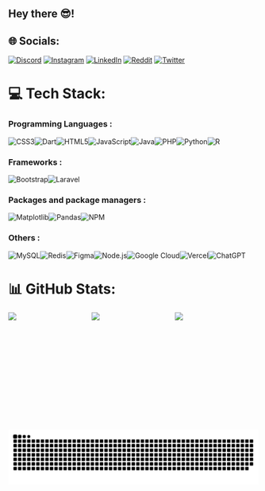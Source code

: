 ## Hey there 😎!

## 🌐 Socials:
[![Discord](https://img.shields.io/badge/Discord-%237289DA.svg?logo=discord&logoColor=white)](https://discord.gg/a) [![Instagram](https://img.shields.io/badge/Instagram-%23E4405F.svg?logo=Instagram&logoColor=white)](https://instagram.com/a) [![LinkedIn](https://img.shields.io/badge/LinkedIn-%230077B5.svg?logo=linkedin&logoColor=white)]([https://linkedin.com/in/a](https://br.linkedin.com/in/leonardo-cardenuto-mari-19907929a)) [![Reddit](https://img.shields.io/badge/Reddit-%23FF4500.svg?logo=Reddit&logoColor=white)](https://reddit.com/user/a) [![Twitter](https://img.shields.io/badge/Twitter-%231DA1F2.svg?logo=Twitter&logoColor=white)](https://twitter.com/a) 

# 💻 Tech Stack:
### Programming Languages :
![CSS3](https://img.shields.io/badge/css3-%231572B6.svg?style=for-the-badge&logo=css3&logoColor=white)![Dart](https://img.shields.io/badge/dart-%230175C2.svg?style=for-the-badge&logo=dart&logoColor=white)![HTML5](https://img.shields.io/badge/html5-%23E34F26.svg?style=for-the-badge&logo=html5&logoColor=white)![JavaScript](https://img.shields.io/badge/javascript-%23323330.svg?style=for-the-badge&logo=javascript&logoColor=%23F7DF1E)![Java](https://img.shields.io/badge/java-%23ED8B00.svg?style=for-the-badge&logo=openjdk&logoColor=white)![PHP](https://img.shields.io/badge/php-%23777BB4.svg?style=for-the-badge&logo=php&logoColor=white)![Python](https://img.shields.io/badge/python-3670A0?style=for-the-badge&logo=python&logoColor=ffdd54)![R](https://img.shields.io/badge/r-%23276DC3.svg?style=for-the-badge&logo=r&logoColor=white)

### Frameworks :
![Bootstrap](https://img.shields.io/badge/bootstrap-%238511FA.svg?style=for-the-badge&logo=bootstrap&logoColor=white)![Laravel](https://img.shields.io/badge/laravel-%23FF2D20.svg?style=for-the-badge&logo=laravel&logoColor=white)

### Packages and package managers :
![Matplotlib](https://img.shields.io/badge/Matplotlib-%23ffffff.svg?style=for-the-badge&logo=Matplotlib&logoColor=black)![Pandas](https://img.shields.io/badge/pandas-%23150458.svg?style=for-the-badge&logo=pandas&logoColor=white)![NPM](https://img.shields.io/badge/NPM-%23CB3837.svg?style=for-the-badge&logo=npm&logoColor=white)

### Others :
![MySQL](https://img.shields.io/badge/mysql-%2300000f.svg?style=for-the-badge&logo=mysql&logoColor=white)![Redis](https://img.shields.io/badge/redis-%23DD0031.svg?style=for-the-badge&logo=redis&logoColor=white)![Figma](https://img.shields.io/badge/figma-%23F24E1E.svg?style=for-the-badge&logo=figma&logoColor=white)![Node.js](https://img.shields.io/badge/node.js-6DA55F?style=for-the-badge&logo=node.js&logoColor=white)![Google Cloud](https://img.shields.io/badge/GoogleCloud-%234285F4.svg?style=for-the-badge&logo=google-cloud&logoColor=white)![Vercel](https://img.shields.io/badge/vercel-%23000000.svg?style=for-the-badge&logo=vercel&logoColor=white)![ChatGPT](https://img.shields.io/badge/chatGPT-74aa9c?style=for-the-badge&logo=openai&logoColor=white)


# 📊 GitHub Stats:
<div style="display: flex; justify-content: space-between;">
  <img height="160" src="https://github-readme-stats.vercel.app/api?username=leonardocardenuto&theme=tokyonight&hide_border=true&include_all_commits=false&count_private=false" />
  <img height="160em" src="https://github-readme-streak-stats.herokuapp.com/?user=leonardocardenuto&theme=tokyonight&hide_border=true" />
  <img  height="190em" src="https://github-readme-stats.vercel.app/api/top-langs/?username=leonardocardenuto&theme=tokyonight&hide_border=true&include_all_commits=true&count_private=true&layout=compact">
  <a href="https://discord.com/users/979443205730889818">
</a>

</div>

##

<br clear="both">

<img src="https://raw.githubusercontent.com/leonardocardenuto/leonardocardenuto/output/snake.svg" alt="Snake animation" />

##
